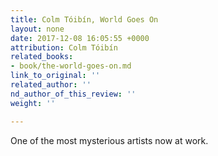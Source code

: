 ```yaml
---
title: Colm Tóibín, World Goes On
layout: none
date: 2017-12-08 16:05:55 +0000
attribution: Colm Tóibín
related_books:
- book/the-world-goes-on.md
link_to_original: ''
related_author: ''
nd_author_of_this_review: ''
weight: ''

---
```

One of the most mysterious artists now at work. 